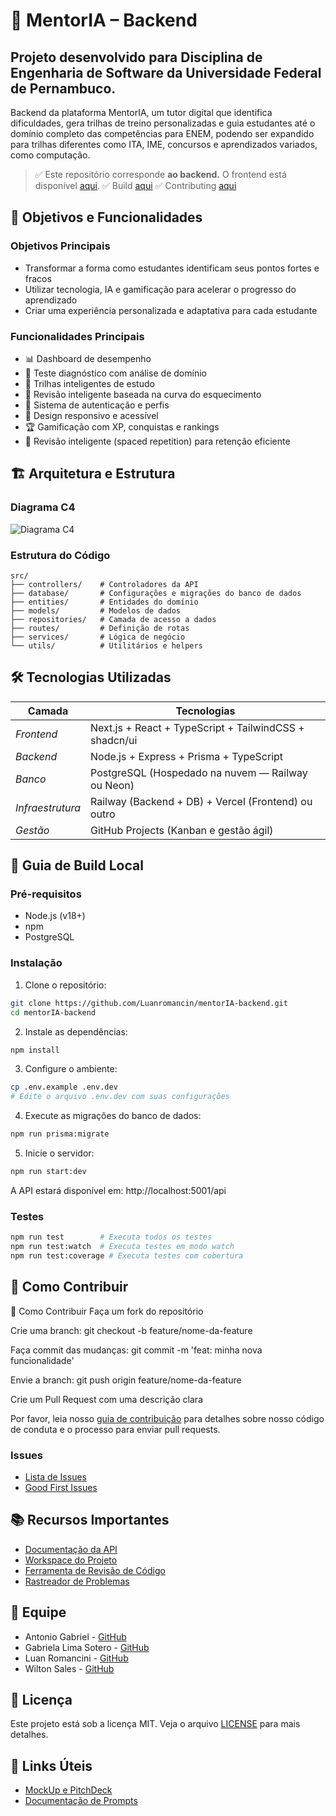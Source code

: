 # 🚀 MentorIA – Backend

## Projeto desenvolvido para Disciplina de Engenharia de Software da Universidade Federal de Pernambuco.

Backend da plataforma MentorIA, um tutor digital que identifica dificuldades, gera trilhas de treino personalizadas e guia estudantes até o domínio completo das competências para ENEM, podendo ser expandido para trilhas diferentes como ITA, IME, concursos e aprendizados variados, como computação.

> ✅ Este repositório corresponde **ao backend.** O frontend está disponível [aqui](https://github.com/gabrielalimasotero/MentorIA-Frontend).
> ✅ Build [aqui](https://github.com/Luanromancin/mentorIA-backend/blob/main/BUILD.md)
> ✅ Contributing [aqui](https://github.com/Luanromancin/mentorIA-backend/blob/main/CONTRIBUTING.md)

## 🎯 Objetivos e Funcionalidades

### Objetivos Principais
- Transformar a forma como estudantes identificam seus pontos fortes e fracos
- Utilizar tecnologia, IA e gamificação para acelerar o progresso do aprendizado
- Criar uma experiência personalizada e adaptativa para cada estudante

### Funcionalidades Principais
- 📊 Dashboard de desempenho
- 🧠 Teste diagnóstico com análise de domínio
- 🎯 Trilhas inteligentes de estudo
- 🔄 Revisão inteligente baseada na curva do esquecimento
- 🔐 Sistema de autenticação e perfis
- 📱 Design responsivo e acessível
- 🏆 Gamificação com XP, conquistas e rankings
- 🚀 Revisão inteligente (spaced repetition) para retenção eficiente

## 🏗️ Arquitetura e Estrutura

### Diagrama C4
![Diagrama C4](diagrams/c4-diagram.png)

### Estrutura do Código
```plaintext
src/
├── controllers/    # Controladores da API
├── database/       # Configurações e migrações do banco de dados
├── entities/       # Entidades do domínio
├── models/         # Modelos de dados
├── repositories/   # Camada de acesso a dados
├── routes/         # Definição de rotas
├── services/       # Lógica de negócio
└── utils/          # Utilitários e helpers
```

## 🛠️ Tecnologias Utilizadas

| Camada       | Tecnologias                              |
|----------------|-------------------------------------------|
| *Frontend*  | Next.js + React + TypeScript + TailwindCSS + shadcn/ui |
| *Backend*   | Node.js + Express + Prisma + TypeScript  |
| *Banco*     | PostgreSQL (Hospedado na nuvem — Railway ou Neon) |
| *Infraestrutura* | Railway (Backend + DB) + Vercel (Frontend) ou outro |
| *Gestão*    | GitHub Projects (Kanban e gestão ágil)   |

## 🚀 Guia de Build Local

### Pré-requisitos
- Node.js (v18+)
- npm
- PostgreSQL

### Instalação

1. Clone o repositório:
```bash
git clone https://github.com/Luanromancin/mentorIA-backend.git
cd mentorIA-backend
```

2. Instale as dependências:
```bash
npm install
```

3. Configure o ambiente:
```bash
cp .env.example .env.dev
# Edite o arquivo .env.dev com suas configurações
```

4. Execute as migrações do banco de dados:
```bash
npm run prisma:migrate
```

5. Inicie o servidor:
```bash
npm run start:dev
```

A API estará disponível em: http://localhost:5001/api

### Testes
```bash
npm run test        # Executa todos os testes
npm run test:watch  # Executa testes em modo watch
npm run test:coverage # Executa testes com cobertura
```

## 🤝 Como Contribuir

🤝 Como Contribuir
Faça um fork do repositório

Crie uma branch: git checkout -b feature/nome-da-feature

Faça commit das mudanças: git commit -m 'feat: minha nova funcionalidade'

Envie a branch: git push origin feature/nome-da-feature

Crie um Pull Request com uma descrição clara


Por favor, leia nosso [guia de contribuição](CONTRIBUTING.md) para detalhes sobre nosso código de conduta e o processo para enviar pull requests.

### Issues
- [Lista de Issues](https://github.com/Luanromancin/mentorIA-backend/issues)
- [Good First Issues](https://github.com/Luanromancin/mentorIA-backend/issues?q=is%3Aopen+is%3Aissue+label%3A%22good+first+issue%22)

## 📚 Recursos Importantes

- [Documentação da API](docs/api.md)
- [Workspace do Projeto](https://github.com/orgs/mentorIA/projects/1)
- [Ferramenta de Revisão de Código](https://github.com/Luanromancin/mentorIA-backend/pulls)
- [Rastreador de Problemas](https://github.com/Luanromancin/mentorIA-backend/issues)

## 👥 Equipe

- Antonio Gabriel - [GitHub](https://github.com/gabrielclemnt)
- Gabriela Lima Sotero - [GitHub](https://github.com/gabrielalimasotero)
- Luan Romancini - [GitHub](https://github.com/Luanromancin)
- Wilton Sales - [GitHub](https://github.com/WilSales)

## 📝 Licença

Este projeto está sob a licença MIT. Veja o arquivo [LICENSE](LICENSE) para mais detalhes.

## 🔗 Links Úteis

- [MockUp e PitchDeck](https://mentor-ia-learn.lovable.app/)
- [Documentação de Prompts](https://docs.google.com/document/d/1vQBVSXb1nNO8Fk_R4xubxmScVkbGHsDdypeyhnjqInc/edit?usp=sharing)


